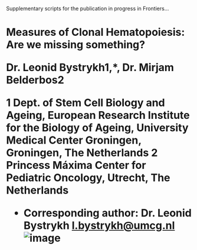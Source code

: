 
Supplementary scripts for the publication in progress in Frontiers...

<h1> Measures of Clonal Hematopoiesis:  
Are we missing something? <h1\>

Dr. Leonid Bystrykh1,*, Dr. Mirjam Belderbos2

1 Dept. of Stem Cell Biology and Ageing, European Research Institute for the Biology of Ageing, University Medical Center Groningen, Groningen, The Netherlands
2 Princess Máxima Center for Pediatric Oncology, Utrecht, The Netherlands

* Corresponding author:
Dr. Leonid Bystrykh
l.bystrykh@umcg.nl
![image](https://user-images.githubusercontent.com/61867756/153745176-0cef6f67-3317-4764-9467-1fef10d7cbc2.png)
